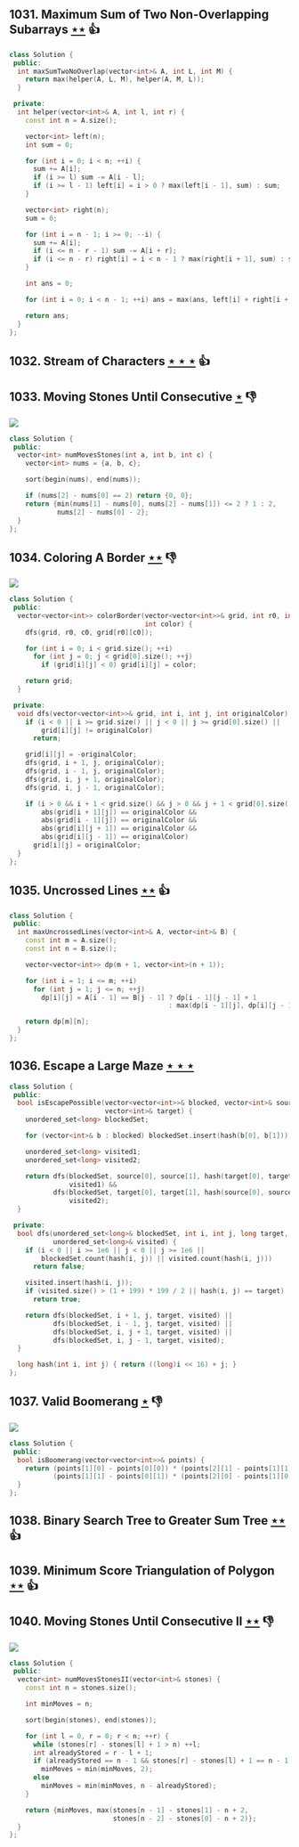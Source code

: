 ## 1031. Maximum Sum of Two Non-Overlapping Subarrays [$\star\star$](https://leetcode.com/problems/maximum-sum-of-two-non-overlapping-subarrays) :thumbsup:

```cpp
class Solution {
 public:
  int maxSumTwoNoOverlap(vector<int>& A, int L, int M) {
    return max(helper(A, L, M), helper(A, M, L));
  }

 private:
  int helper(vector<int>& A, int l, int r) {
    const int n = A.size();

    vector<int> left(n);
    int sum = 0;

    for (int i = 0; i < n; ++i) {
      sum += A[i];
      if (i >= l) sum -= A[i - l];
      if (i >= l - 1) left[i] = i > 0 ? max(left[i - 1], sum) : sum;
    }

    vector<int> right(n);
    sum = 0;

    for (int i = n - 1; i >= 0; --i) {
      sum += A[i];
      if (i <= n - r - 1) sum -= A[i + r];
      if (i <= n - r) right[i] = i < n - 1 ? max(right[i + 1], sum) : sum;
    }

    int ans = 0;

    for (int i = 0; i < n - 1; ++i) ans = max(ans, left[i] + right[i + 1]);

    return ans;
  }
};
```

## 1032. Stream of Characters [$\star\star\star$](https://leetcode.com/problems/stream-of-characters) :thumbsup:

## 1033. Moving Stones Until Consecutive [$\star$](https://leetcode.com/problems/moving-stones-until-consecutive) :thumbsdown:

![](https://img.shields.io/badge/-Brainteaser-DB4D6D.svg?style=flat-square)

```cpp
class Solution {
 public:
  vector<int> numMovesStones(int a, int b, int c) {
    vector<int> nums = {a, b, c};

    sort(begin(nums), end(nums));

    if (nums[2] - nums[0] == 2) return {0, 0};
    return {min(nums[1] - nums[0], nums[2] - nums[1]) <= 2 ? 1 : 2,
            nums[2] - nums[0] - 2};
  }
};
```

## 1034. Coloring A Border [$\star\star$](https://leetcode.com/problems/coloring-a-border) :thumbsdown:

![](https://img.shields.io/badge/-Depth%20First%20Search-86C166.svg?style=flat-square)

```cpp
class Solution {
 public:
  vector<vector<int>> colorBorder(vector<vector<int>>& grid, int r0, int c0,
                                  int color) {
    dfs(grid, r0, c0, grid[r0][c0]);

    for (int i = 0; i < grid.size(); ++i)
      for (int j = 0; j < grid[0].size(); ++j)
        if (grid[i][j] < 0) grid[i][j] = color;

    return grid;
  }

 private:
  void dfs(vector<vector<int>>& grid, int i, int j, int originalColor) {
    if (i < 0 || i >= grid.size() || j < 0 || j >= grid[0].size() ||
        grid[i][j] != originalColor)
      return;

    grid[i][j] = -originalColor;
    dfs(grid, i + 1, j, originalColor);
    dfs(grid, i - 1, j, originalColor);
    dfs(grid, i, j + 1, originalColor);
    dfs(grid, i, j - 1, originalColor);

    if (i > 0 && i + 1 < grid.size() && j > 0 && j + 1 < grid[0].size() &&
        abs(grid[i + 1][j]) == originalColor &&
        abs(grid[i - 1][j]) == originalColor &&
        abs(grid[i][j + 1]) == originalColor &&
        abs(grid[i][j - 1]) == originalColor)
      grid[i][j] = originalColor;
  }
};
```

## 1035. Uncrossed Lines [$\star\star$](https://leetcode.com/problems/uncrossed-lines) :thumbsup:

```cpp
class Solution {
 public:
  int maxUncrossedLines(vector<int>& A, vector<int>& B) {
    const int m = A.size();
    const int n = B.size();

    vector<vector<int>> dp(m + 1, vector<int>(n + 1));

    for (int i = 1; i <= m; ++i)
      for (int j = 1; j <= n; ++j)
        dp[i][j] = A[i - 1] == B[j - 1] ? dp[i - 1][j - 1] + 1
                                        : max(dp[i - 1][j], dp[i][j - 1]);

    return dp[m][n];
  }
};
```

## 1036. Escape a Large Maze [$\star\star\star$](https://leetcode.com/problems/escape-a-large-maze)

```cpp
class Solution {
 public:
  bool isEscapePossible(vector<vector<int>>& blocked, vector<int>& source,
                        vector<int>& target) {
    unordered_set<long> blockedSet;

    for (vector<int>& b : blocked) blockedSet.insert(hash(b[0], b[1]));

    unordered_set<long> visited1;
    unordered_set<long> visited2;

    return dfs(blockedSet, source[0], source[1], hash(target[0], target[1]),
               visited1) &&
           dfs(blockedSet, target[0], target[1], hash(source[0], source[1]),
               visited2);
  }

 private:
  bool dfs(unordered_set<long>& blockedSet, int i, int j, long target,
           unordered_set<long>& visited) {
    if (i < 0 || i >= 1e6 || j < 0 || j >= 1e6 ||
        blockedSet.count(hash(i, j)) || visited.count(hash(i, j)))
      return false;

    visited.insert(hash(i, j));
    if (visited.size() > (1 + 199) * 199 / 2 || hash(i, j) == target)
      return true;

    return dfs(blockedSet, i + 1, j, target, visited) ||
           dfs(blockedSet, i - 1, j, target, visited) ||
           dfs(blockedSet, i, j + 1, target, visited) ||
           dfs(blockedSet, i, j - 1, target, visited);
  }

  long hash(int i, int j) { return ((long)i << 16) + j; }
};
```

## 1037. Valid Boomerang [$\star$](https://leetcode.com/problems/valid-boomerang) :thumbsdown:

![](https://img.shields.io/badge/-Math-434343.svg?style=flat-square)

```cpp
class Solution {
 public:
  bool isBoomerang(vector<vector<int>>& points) {
    return (points[1][0] - points[0][0]) * (points[2][1] - points[1][1]) !=
           (points[1][1] - points[0][1]) * (points[2][0] - points[1][0]);
  }
};
```

## 1038. Binary Search Tree to Greater Sum Tree [$\star\star$](https://leetcode.com/problems/binary-search-tree-to-greater-sum-tree) :thumbsup:

## 1039. Minimum Score Triangulation of Polygon [$\star\star$](https://leetcode.com/problems/minimum-score-triangulation-of-polygon) :thumbsup:

## 1040. Moving Stones Until Consecutive II [$\star\star$](https://leetcode.com/problems/moving-stones-until-consecutive-ii) :thumbsdown:

![](https://img.shields.io/badge/-Sliding%20Window-1E88A8.svg?style=flat-square)

```cpp
class Solution {
 public:
  vector<int> numMovesStonesII(vector<int>& stones) {
    const int n = stones.size();

    int minMoves = n;

    sort(begin(stones), end(stones));

    for (int l = 0, r = 0; r < n; ++r) {
      while (stones[r] - stones[l] + 1 > n) ++l;
      int alreadyStored = r - l + 1;
      if (alreadyStored == n - 1 && stones[r] - stones[l] + 1 == n - 1)
        minMoves = min(minMoves, 2);
      else
        minMoves = min(minMoves, n - alreadyStored);
    }

    return {minMoves, max(stones[n - 1] - stones[1] - n + 2,
                          stones[n - 2] - stones[0] - n + 2)};
  }
};
```
